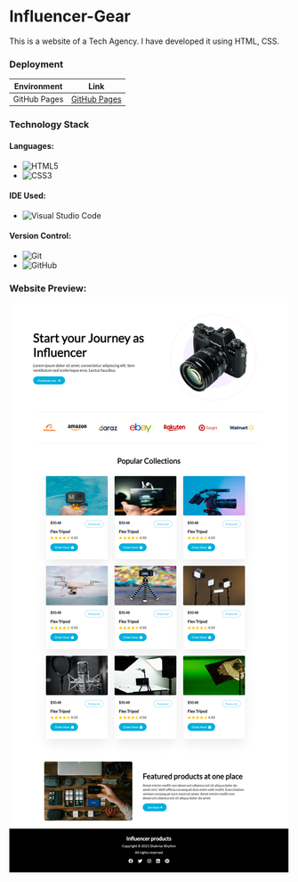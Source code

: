 # Influencer-Gear
This is a website of a Tech Agency. I have developed it using HTML, CSS.

### Deployment
| Environment | Link |
|-------------|------|
| GitHub Pages | [GitHub Pages](https://rhythm1950.github.io/Influencer-Gear/) |

### Technology Stack
#### Languages:
- ![HTML5](https://img.shields.io/badge/html5-%23E34F26.svg?style=for-the-badge&logo=html5&logoColor=white)
- ![CSS3](https://img.shields.io/badge/css3-%231572B6.svg?style=for-the-badge&logo=css3&logoColor=white)

#### IDE Used:
- ![Visual Studio Code](https://img.shields.io/badge/Visual%20Studio%20Code-0078d7.svg?style=for-the-badge&logo=visual-studio-code&logoColor=white)

#### Version Control:
- ![Git](https://img.shields.io/badge/git-%23F05033.svg?style=for-the-badge&logo=git&logoColor=white)
- ![GitHub](https://img.shields.io/badge/github-%23121011.svg?style=for-the-badge&logo=github&logoColor=white)


### Website Preview:
<img src="./images/Influencer-Gear.png" alt="Influencer Gear">

